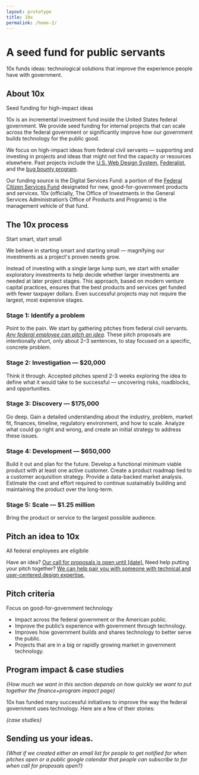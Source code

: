 ```yaml
---
layout: prototype
title: 10x
permalink: /home-2/
---
```


<h1 class="font-weight-900 margin-bottom-g1 md:margin-bottom-0">A seed fund for public servants</h1>
<div class="row align-items-center padding-bottom-g4">
  <p class="font-sans-f11 md:font-sans-f12 font-weight-300 line-height-heading-loose margin-top-g1">10x funds ideas: technological solutions that improve the experience people have with government.</p>
</div>

<h2 class="margin-bottom-0 border-top-g05 padding-top-g2" id="what-is-10x">About 10x</h2>
<p class="font-sans-f9 md:font-sans-f11 font-weight-300 margin-top-2px margin-bottom-g3 md:margin-bottom-0 line-height-heading" id="what-is-10x">Seed funding for high-impact ideas</p>

10x is an incremental investment fund inside the United States federal government. We provide seed funding for internal projects that can scale across the federal government or significantly improve how our government builds technology for the public good.

We focus on high-impact ideas from federal civil servants — supporting and investing in projects and ideas that might not find the capacity or resources elsewhere. Past projects include the <a href="#1">U.S. Web Design System</a>, <a href="#1">Federalist</a>, and the <a href="#1">bug bounty program</a>. 

Our funding source is the Digital Services Fund: a portion of the <a href="#1">Federal Citizen Services Fund</a> designated for new, good-for-government products and services. 10x (officially, The Office of Investments in the General Services Administration’s Office of Products and Programs) is the management vehicle of that fund.

<h2 class="margin-bottom-0 border-top-g05 padding-top-g2 margin-top-g5" id="the-process">The 10x process</h2>
<p class="font-sans-f9 md:font-sans-f11 font-weight-300 margin-top-2px margin-bottom-g3 md:margin-bottom-0 line-height-heading" id="what-is-10x">Start smart, start small</p>

We believe in starting smart and starting small — magnifying our investments as a project's proven needs grow.

Instead of investing with a single large lump sum, we start with smaller exploratory investments to help decide whether larger investments are needed at later project stages. This approach, based on modern venture capital practices, ensures that the best products and services get funded with fewer taxpayer dollars. Even successful projects may not require the largest, most expensive stages.

<h3 id="stage-1-identify">Stage 1: Identify a problem</h3>
<p>Point to the pain. We start by gathering pitches from federal civil servants. <em><a href="#who-can-pitch">Any federal employee can pitch an idea</a></em>. These pitch proposals are intentionally short, only about 2–3 sentences, to stay focused on a specific, concrete problem.</p>

<h3 id="stage-2-investigation-20k">Stage 2: Investigation — $20,000</h3>
<p>Think it through. Accepted pitches spend 2-3 weeks exploring the idea to define what it would take to be successful — uncovering risks, roadblocks, and opportunities.</p>

<h3 id="stage-3-discovery-175k">Stage 3: Discovery — $175,000</h3>
<p>Go deep. Gain a detailed understanding about the industry, problem, market fit, finances, timeline, regulatory environment, and how to scale. Analyze what could go right and wrong, and create an initial strategy to address these issues.</p>

<h3 id="stage-4-development-650k">Stage 4: Development — $650,000</h3>
<p>Build it out and plan for the future. Develop a functional minimum viable product with at least one active customer. Create a product roadmap tied to a customer acquisition strategy. Provide a data-backed market analysis. Estimate the cost and effort required to continue sustainably building and maintaining the product over the long-term.</p>

<h3 id="stage-5-scale-1-25m">Stage 5: Scale — $1.25 million</h3>
<p>Bring the product or service to the largest possible audience.</p>


<h2 class="margin-bottom-0 border-top-g05 padding-top-g2 margin-top-g5" id="who-can-pitch">Pitch an idea to 10x</h2>
<p class="font-sans-f9 md:font-sans-f11 font-weight-300 margin-top-2px margin-bottom-g3 md:margin-bottom-0 line-height-heading" id="what-is-10x">All federal employees are eligibile</p>

<p>Have an idea? <a href="#pitch">Our call for proposals is open until [date].</a> Need help putting your pitch together? <a href="">We can help pair you with someone with technical and user-centered design expertise.</a></p>

<h2 class="margin-bottom-0 border-top-g05 padding-top-g2 margin-top-g5" id="what-we-look-for">Pitch criteria</h2>
<p class="font-sans-f9 md:font-sans-f11 font-weight-300 margin-top-2px margin-bottom-g3 md:margin-bottom-0 line-height-heading" id="what-is-10x">Focus on good-for-government technology</p>

<ul>
<li>Impact across the federal government or the American public.</li>
<li>Improve the public’s experience with government through technology.</li>
<li>Improves how government builds and shares technology to better serve the public.</li>
<li>Projects that are in a big or rapidly growing market in government technology.</li>
</ul>

<h2 id="impact">Program impact &amp; case studies</h2>

<p><i>{How much we want in this section depends on how quickly we want to put together the finance+program impact page}</i></p>

10x has funded many successful initiatives to improve the way the federal government uses technology. Here are a few of their stories:

*{case studies}*

<h2 id="pitch-us">Sending us your ideas.</h2>

*{What if we created either an email list for people to get notified for when pitches open *or* a public google calendar that people can subscribe to for when call for proposals open?}*

